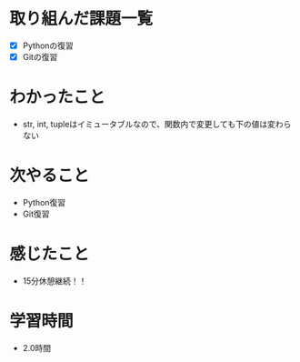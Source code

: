 # 取り組んだ課題一覧

- [x]  Pythonの復習
- [x]  Gitの復習

# わかったこと

- str, int, tupleはイミュータブルなので、関数内で変更しても下の値は変わらない

# 次やること

- Python復習
- Git復習

# 感じたこと

- 15分休憩継続！！

# 学習時間

- 2.0時間
